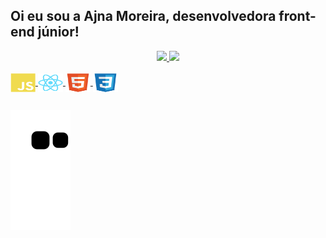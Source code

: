 ## Oi eu sou a Ajna Moreira, desenvolvedora front-end júnior!

<div align="center">
  <a href="https://github.com/AjnaMoreira">
  <img height="150em" src="https://github-readme-stats.vercel.app/api?username=AjnaMoreira&show_icons=true&theme=algolia&include_all_commits=true&count_private=true"/>
  <img height="150em" src="https://github-readme-stats.vercel.app/api/top-langs/?username=AjnaMoreira&layout=compact&langs_count=7&theme=algolia"/>
</div>
  
<div style="display: inline_block"><br>
  <img align="center" alt="Ajna-Js" height="30" width="40" src="https://raw.githubusercontent.com/devicons/devicon/master/icons/javascript/javascript-plain.svg">
  <img align="center" alt="Ajna-React" height="30" width="40" src="https://raw.githubusercontent.com/devicons/devicon/master/icons/react/react-original.svg">
  <img align="center" alt="Ajna-HTML" height="30" width="40" src="https://raw.githubusercontent.com/devicons/devicon/master/icons/html5/html5-original.svg">
  <img align="center" alt="Ajna-CSS" height="30" width="40" src="https://raw.githubusercontent.com/devicons/devicon/master/icons/css3/css3-original.svg">
  
</div>
  
  ##
 
  ![Snake animation](https://github.com/AjnaMoreira/AjnaMoreira/blob/output/github-contribution-grid-snake.svg)
 
